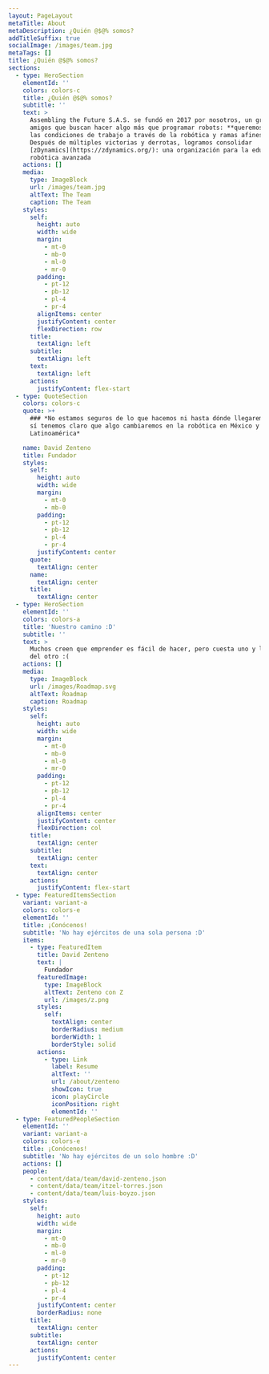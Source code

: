 ```yaml
---
layout: PageLayout
metaTitle: About
metaDescription: ¿Quién @$@% somos?
addTitleSuffix: true
socialImage: /images/team.jpg
metaTags: []
title: ¿Quién @$@% somos?
sections:
  - type: HeroSection
    elementId: ''
    colors: colors-c
    title: ¿Quién @$@% somos?
    subtitle: ''
    text: >
      Assembling the Future S.A.S. se fundó en 2017 por nosotros, un grupo de
      amigos que buscan hacer algo más que programar robots: **queremos mejorar
      las condiciones de trabajo a través de la robótica y ramas afines**.
      Después de múltiples victorias y derrotas, logramos consolidar
      [zDynamics](https://zdynamics.org/): una organización para la educación en
      robótica avanzada
    actions: []
    media:
      type: ImageBlock
      url: /images/team.jpg
      altText: The Team
      caption: The Team
    styles:
      self:
        height: auto
        width: wide
        margin:
          - mt-0
          - mb-0
          - ml-0
          - mr-0
        padding:
          - pt-12
          - pb-12
          - pl-4
          - pr-4
        alignItems: center
        justifyContent: center
        flexDirection: row
      title:
        textAlign: left
      subtitle:
        textAlign: left
      text:
        textAlign: left
      actions:
        justifyContent: flex-start
  - type: QuoteSection
    colors: colors-c
    quote: >+
      ### *No estamos seguros de lo que hacemos ni hasta dónde llegaremos, pero
      sí tenemos claro que algo cambiaremos en la robótica en México y
      Latinoamérica*

    name: David Zenteno
    title: Fundador
    styles:
      self:
        height: auto
        width: wide
        margin:
          - mt-0
          - mb-0
        padding:
          - pt-12
          - pb-12
          - pl-4
          - pr-4
        justifyContent: center
      quote:
        textAlign: center
      name:
        textAlign: center
      title:
        textAlign: center
  - type: HeroSection
    elementId: ''
    colors: colors-a
    title: 'Nuestro camino :D'
    subtitle: ''
    text: >
      Muchos creen que emprender es fácil de hacer, pero cuesta uno y la mitad
      del otro :(
    actions: []
    media:
      type: ImageBlock
      url: /images/Roadmap.svg
      altText: Roadmap
      caption: Roadmap
    styles:
      self:
        height: auto
        width: wide
        margin:
          - mt-0
          - mb-0
          - ml-0
          - mr-0
        padding:
          - pt-12
          - pb-12
          - pl-4
          - pr-4
        alignItems: center
        justifyContent: center
        flexDirection: col
      title:
        textAlign: center
      subtitle:
        textAlign: center
      text:
        textAlign: center
      actions:
        justifyContent: flex-start
  - type: FeaturedItemsSection
    variant: variant-a
    colors: colors-e
    elementId: ''
    title: ¡Conócenos!
    subtitle: 'No hay ejércitos de una sola persona :D'
    items:
      - type: FeaturedItem
        title: David Zenteno
        text: |
          Fundador
        featuredImage:
          type: ImageBlock
          altText: Zenteno con Z
          url: /images/z.png
        styles:
          self:
            textAlign: center
            borderRadius: medium
            borderWidth: 1
            borderStyle: solid
        actions:
          - type: Link
            label: Resume
            altText: ''
            url: /about/zenteno
            showIcon: true
            icon: playCircle
            iconPosition: right
            elementId: ''
  - type: FeaturedPeopleSection
    elementId: ''
    variant: variant-a
    colors: colors-e
    title: ¡Conócenos!
    subtitle: 'No hay ejércitos de un solo hombre :D'
    actions: []
    people:
      - content/data/team/david-zenteno.json
      - content/data/team/itzel-torres.json
      - content/data/team/luis-boyzo.json
    styles:
      self:
        height: auto
        width: wide
        margin:
          - mt-0
          - mb-0
          - ml-0
          - mr-0
        padding:
          - pt-12
          - pb-12
          - pl-4
          - pr-4
        justifyContent: center
        borderRadius: none
      title:
        textAlign: center
      subtitle:
        textAlign: center
      actions:
        justifyContent: center
---
```

